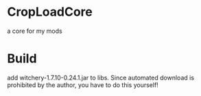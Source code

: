 # CropLoadCore
a core for my mods

# Build
add witchery-1.7.10-0.24.1.jar to libs. Since automated download is prohibited by the author, you have to do this yourself!
